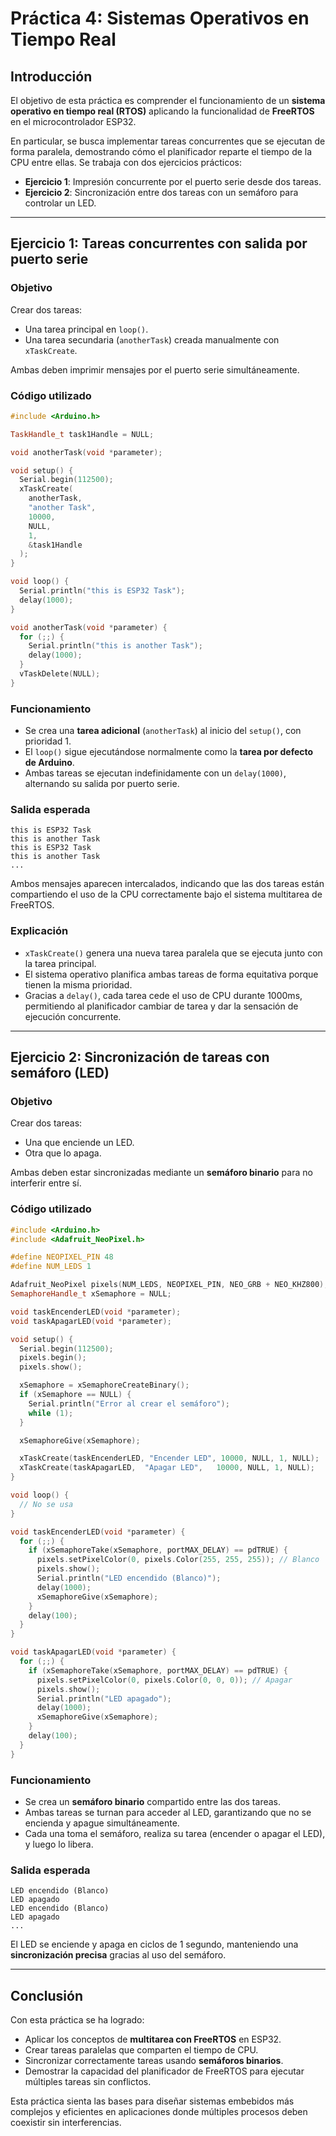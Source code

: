 # Práctica 4: Sistemas Operativos en Tiempo Real

## Introducción

El objetivo de esta práctica es comprender el funcionamiento de un **sistema operativo en tiempo real (RTOS)** aplicando la funcionalidad de **FreeRTOS** en el microcontrolador ESP32.

En particular, se busca implementar tareas concurrentes que se ejecutan de forma paralela, demostrando cómo el planificador reparte el tiempo de la CPU entre ellas. Se trabaja con dos ejercicios prácticos:

- **Ejercicio 1**: Impresión concurrente por el puerto serie desde dos tareas.
- **Ejercicio 2**: Sincronización entre dos tareas con un semáforo para controlar un LED.

---

## Ejercicio 1: Tareas concurrentes con salida por puerto serie

### Objetivo

Crear dos tareas:
- Una tarea principal en `loop()`.
- Una tarea secundaria (`anotherTask`) creada manualmente con `xTaskCreate`.

Ambas deben imprimir mensajes por el puerto serie simultáneamente.

### Código utilizado

```cpp
#include <Arduino.h>

TaskHandle_t task1Handle = NULL;

void anotherTask(void *parameter);

void setup() {
  Serial.begin(112500);
  xTaskCreate(
    anotherTask,
    "another Task",
    10000,
    NULL,
    1,
    &task1Handle
  );
}

void loop() {
  Serial.println("this is ESP32 Task");
  delay(1000);
}

void anotherTask(void *parameter) {
  for (;;) {
    Serial.println("this is another Task");
    delay(1000);
  }
  vTaskDelete(NULL);
}
```

### Funcionamiento

- Se crea una **tarea adicional** (`anotherTask`) al inicio del `setup()`, con prioridad 1.
- El `loop()` sigue ejecutándose normalmente como la **tarea por defecto de Arduino**.
- Ambas tareas se ejecutan indefinidamente con un `delay(1000)`, alternando su salida por puerto serie.

### Salida esperada

```
this is ESP32 Task
this is another Task
this is ESP32 Task
this is another Task
...
```

Ambos mensajes aparecen intercalados, indicando que las dos tareas están compartiendo el uso de la CPU correctamente bajo el sistema multitarea de FreeRTOS.

### Explicación

- `xTaskCreate()` genera una nueva tarea paralela que se ejecuta junto con la tarea principal.
- El sistema operativo planifica ambas tareas de forma equitativa porque tienen la misma prioridad.
- Gracias a `delay()`, cada tarea cede el uso de CPU durante 1000ms, permitiendo al planificador cambiar de tarea y dar la sensación de ejecución concurrente.

---

## Ejercicio 2: Sincronización de tareas con semáforo (LED)

### Objetivo

Crear dos tareas:
- Una que enciende un LED.
- Otra que lo apaga.

Ambas deben estar sincronizadas mediante un **semáforo binario** para no interferir entre sí.

### Código utilizado

```cpp
#include <Arduino.h>
#include <Adafruit_NeoPixel.h>

#define NEOPIXEL_PIN 48
#define NUM_LEDS 1

Adafruit_NeoPixel pixels(NUM_LEDS, NEOPIXEL_PIN, NEO_GRB + NEO_KHZ800);
SemaphoreHandle_t xSemaphore = NULL;

void taskEncenderLED(void *parameter);
void taskApagarLED(void *parameter);

void setup() {
  Serial.begin(112500);
  pixels.begin();
  pixels.show();

  xSemaphore = xSemaphoreCreateBinary();
  if (xSemaphore == NULL) {
    Serial.println("Error al crear el semáforo");
    while (1);
  }

  xSemaphoreGive(xSemaphore);

  xTaskCreate(taskEncenderLED, "Encender LED", 10000, NULL, 1, NULL);
  xTaskCreate(taskApagarLED,  "Apagar LED",   10000, NULL, 1, NULL);
}

void loop() {
  // No se usa
}
```

```cpp
void taskEncenderLED(void *parameter) {
  for (;;) {
    if (xSemaphoreTake(xSemaphore, portMAX_DELAY) == pdTRUE) {
      pixels.setPixelColor(0, pixels.Color(255, 255, 255)); // Blanco
      pixels.show();
      Serial.println("LED encendido (Blanco)");
      delay(1000);
      xSemaphoreGive(xSemaphore);
    }
    delay(100);
  }
}

void taskApagarLED(void *parameter) {
  for (;;) {
    if (xSemaphoreTake(xSemaphore, portMAX_DELAY) == pdTRUE) {
      pixels.setPixelColor(0, pixels.Color(0, 0, 0)); // Apagar
      pixels.show();
      Serial.println("LED apagado");
      delay(1000);
      xSemaphoreGive(xSemaphore);
    }
    delay(100);
  }
}
```

### Funcionamiento

- Se crea un **semáforo binario** compartido entre las dos tareas.
- Ambas tareas se turnan para acceder al LED, garantizando que no se encienda y apague simultáneamente.
- Cada una toma el semáforo, realiza su tarea (encender o apagar el LED), y luego lo libera.

### Salida esperada

```
LED encendido (Blanco)
LED apagado
LED encendido (Blanco)
LED apagado
...
```

El LED se enciende y apaga en ciclos de 1 segundo, manteniendo una **sincronización precisa** gracias al uso del semáforo.

---

## Conclusión

Con esta práctica se ha logrado:

- Aplicar los conceptos de **multitarea con FreeRTOS** en ESP32.
- Crear tareas paralelas que comparten el tiempo de CPU.
- Sincronizar correctamente tareas usando **semáforos binarios**.
- Demostrar la capacidad del planificador de FreeRTOS para ejecutar múltiples tareas sin conflictos.

Esta práctica sienta las bases para diseñar sistemas embebidos más complejos y eficientes en aplicaciones donde múltiples procesos deben coexistir sin interferencias.

